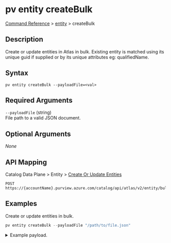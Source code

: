 # pv entity createBulk
[Command Reference](../../../README.md#command-reference) > [entity](./main.md) > createBulk

## Description
Create or update entities in Atlas in bulk. Existing entity is matched using its unique guid if supplied or by its unique attributes eg: qualifiedName.

## Syntax
```
pv entity createBulk --payloadFile=<val>
```

## Required Arguments
`--payloadFile` (string)  
File path to a valid JSON document.

## Optional Arguments
*None*

## API Mapping
Catalog Data Plane > Entity > [Create Or Update Entities](https://docs.microsoft.com/en-us/rest/api/purview/catalogdataplane/entity/create-or-update-entities)
```
POST https://{accountName}.purview.azure.com/catalog/api/atlas/v2/entity/bulk
```

## Examples
Create or update entities in bulk.
```powershell
pv entity createBulk --payloadFile "/path/to/file.json"
```
<details><summary>Example payload.</summary>
<p>

```json
{
    "entities": [
        {
            "attributes": {
                "description": "This is a long description.",
                "name": "myfile01.csv",
                "qualifiedName": "https://esg26fa7f24adls.dfs.core.windows.net/01-bronze/esg/myfile01.csv",
                "isFile": true
            },
            "collectionId": "esg-26fa7f24-pv",
            "typeName": "azure_datalake_gen2_path"
        },
        {
            "attributes": {
                "description": "This is a long description.",
                "name": "myfile02.csv",
                "qualifiedName": "https://esg26fa7f24adls.dfs.core.windows.net/01-bronze/esg/myfile02.csv",
                "isFile": true
            },
            "collectionId": "esg-26fa7f24-pv",
            "typeName": "azure_datalake_gen2_path"
        },
        {
            "attributes": {
                "description": "This is a long description.",
                "name": "myfile03.csv",
                "qualifiedName": "https://esg26fa7f24adls.dfs.core.windows.net/01-bronze/esg/myfile03.csv",
                "isFile": true
            },
            "collectionId": "esg-26fa7f24-pv",
            "typeName": "azure_datalake_gen2_path"
        }
    ]
}
```
</p>
</details>